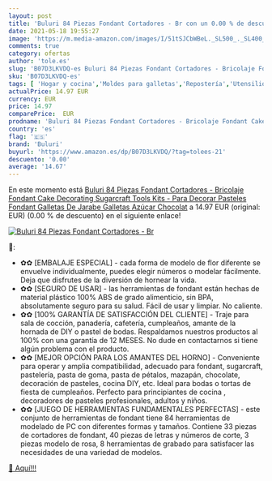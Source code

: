 ```yaml
---
layout: post
title: 'Buluri 84 Piezas Fondant Cortadores - Br con un 0.00 % de descuento'
date: 2021-05-18 19:55:27
image: 'https://m.media-amazon.com/images/I/51tSJCbWBeL._SL500_._SL400_.jpg'
comments: true
category: ofertas
author: 'tole.es'
slug: 'B07D3LKVDQ-es Buluri 84 Piezas Fondant Cortadores - Bricolaje Fondant...'
sku: 'B07D3LKVDQ-es'
tags: [ 'Hogar y cocina','Moldes para galletas','Repostería','Utensilios de repostería','azúcar','buluri', ]
actualPrice: 14.97 EUR
currency: EUR
price: 14.97
comparePrice:  EUR
prodname: 'Buluri 84 Piezas Fondant Cortadores - Bricolaje Fondant Cake Decorating Sugarcraft Tools Kits - Para Decorar Pasteles  Fondant  Galletas De Jarabe Galletas  Azúcar  Chocolat'
country: 'es'
flag: '🇪🇸'
brand: 'Buluri'
buyurl: 'https://www.amazon.es/dp/B07D3LKVDQ/?tag=tolees-21'
descuento: '0.00'
average: '14.67'
---
```


En este momento está [Buluri 84 Piezas Fondant Cortadores - Bricolaje Fondant Cake Decorating Sugarcraft Tools Kits - Para Decorar Pasteles  Fondant  Galletas De Jarabe Galletas  Azúcar  Chocolat](https://www.amazon.es/dp/B07D3LKVDQ/?tag=tolees-21) a 14.97 EUR (original:  EUR) (0.00 %  de descuento) en el siguiente enlace!

[![Buluri 84 Piezas Fondant Cortadores - Br](https://m.media-amazon.com/images/I/51tSJCbWBeL._SL500_._SL400_.jpg)](https://www.amazon.es/dp/B07D3LKVDQ/?tag=tolees-21)

🔎:

- ✿✿ [EMBALAJE ESPECIAL] - cada forma de modelo de flor diferente se envuelve individualmente, puedes elegir números o modelar fácilmente. Deja que disfrutes de la diversión de hornear la vida.
- ✿✿ [SEGURO DE USAR] - las herramientas de fondant están hechas de material plástico 100% ABS de grado alimenticio, sin BPA, absolutamente seguro para su salud. Fácil de usar y limpiar. No caliente.
- ✿✿ [100% GARANTÍA DE SATISFACCIÓN DEL CLIENTE] - Traje para sala de cocción, panadería, cafetería, cumpleaños, amante de la hornada de DIY o pastel de bodas. Respaldamos nuestros productos al 100% con una garantía de 12 MESES. No dude en contactarnos si tiene algún problema con el producto.
- ✿✿ [MEJOR OPCIÓN PARA LOS AMANTES DEL HORNO] - Conveniente para operar y amplia compatibilidad, adecuado para fondant, sugarcraft, pastelería, pasta de goma, pasta de pétalos, mazapán, chocolate, decoración de pasteles, cocina DIY, etc. Ideal para bodas o tortas de fiesta de cumpleaños. Perfecto para principiantes de cocina , decoradores de pasteles profesionales, adultos y niños.
- ✿✿ [JUEGO DE HERRAMIENTAS FUNDAMENTALES PERFECTAS] - este conjunto de herramientas de fondant tiene 84 herramientas de modelado de PC con diferentes formas y tamaños. Contiene 33 piezas de cortadores de fondant, 40 piezas de letras y números de corte, 3 piezas modelo de rosa, 8 herramientas de grabado para satisfacer las necesidades de una variedad de modelos.

[🛒 Aquí!!!](https://www.amazon.es/dp/B07D3LKVDQ/?tag=tolees-21)
